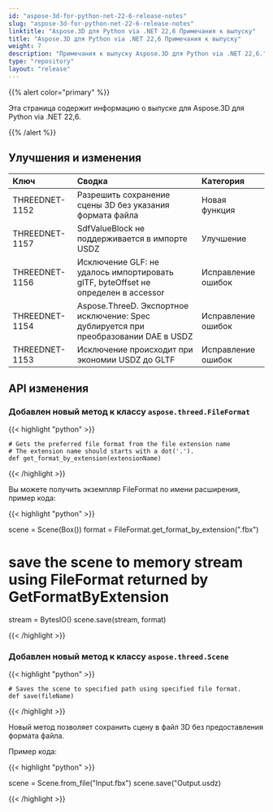 ```yaml
---
id: "aspose-3d-for-python-net-22-6-release-notes"
slug: "aspose-3d-for-python-net-22-6-release-notes"
linktitle: "Aspose.3D для Python via .NET 22,6 Примечания к выпуску"
title: "Aspose.3D для Python via .NET 22,6 Примечания к выпуску"
weight: 7
description: "Примечания к выпуску Aspose.3D для Python via .NET 22,6."
type: "repository"
layout: "release"
---
```

{{% alert color="primary" %}}

Эта страница содержит информацию о выпуске для Aspose.3D для Python via .NET 22,6.

{{% /alert %}}
## **Улучшения и изменения**

|**Ключ**|**Сводка**|**Категория**|
|:- |:- |:- |
|THREEDNET-1152 |Разрешить сохранение сцены 3D без указания формата файла|Новая функция|
|THREEDNET-1157 |SdfValueBlock не поддерживается в импорте USDZ|Улучшение|
|THREEDNET-1156 |Исключение GLF: не удалось импортировать glTF, byteOffset не определен в accessor|Исправление ошибок|
|THREEDNET-1154 |Aspose.ThreeD. Экспортное исключение: Spec дублируется при преобразовании DAE в USDZ|Исправление ошибок|
|THREEDNET-1153 |Исключение происходит при экономии USDZ до GLTF|Исправление ошибок|



## API изменения ##

### Добавлен новый метод к классу `aspose.threed.FileFormat`

{{< highlight "python" >}}
    
    # Gets the preferred file format from the file extension name
    # The extension name should starts with a dot('.').
    def get_format_by_extension(extensionName)

{{< /highlight >}}

Вы можете получить экземпляр FileFormat по имени расширения, пример кода:

{{< highlight "python" >}}

scene = Scene(Box())
format = FileFormat.get_format_by_extension(".fbx")
# save the scene to memory stream using FileFormat returned by GetFormatByExtension
stream = BytesIO()
scene.save(stream, format)

{{< /highlight >}}



### Добавлен новый метод к классу `aspose.threed.Scene`

{{< highlight "python" >}}

    # Saves the scene to specified path using specified file format.
    def save(fileName)

{{< /highlight >}}

Новый метод позволяет сохранить сцену в файл 3D без предоставления формата файла.

Пример кода:

{{< highlight "python" >}}

scene = Scene.from_file("Input.fbx")
scene.save("Output.usdz)

{{< /highlight >}}
